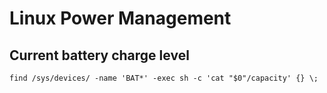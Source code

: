 # Linux Power Management

## Current battery charge level

```text
find /sys/devices/ -name 'BAT*' -exec sh -c 'cat "$0"/capacity' {} \;
```
